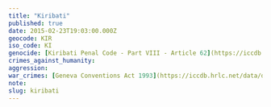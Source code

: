 ```yaml
---
title: "Kiribati"
published: true
date: 2015-02-23T19:03:00.000Z
geocode: KIR
iso_code: KI
genocide: [Kiribati Penal Code - Part VIII - Article 62](https://iccdb.hrlc.net/data/doc/715/keyword/46/)
crimes_against_humanity:
aggression:
war_crimes: [Geneva Conventions Act 1993](https://iccdb.hrlc.net/data/doc/774/keyword/145/) [Geneva Conventions (Amendment) Act 2010](https://iccdb.hrlc.net/data/doc/775/keyword/145/)
note:
slug: kiribati
---
```

